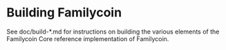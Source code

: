 Building Familycoin
================

See doc/build-*.md for instructions on building the various
elements of the Familycoin Core reference implementation of Familycoin.
